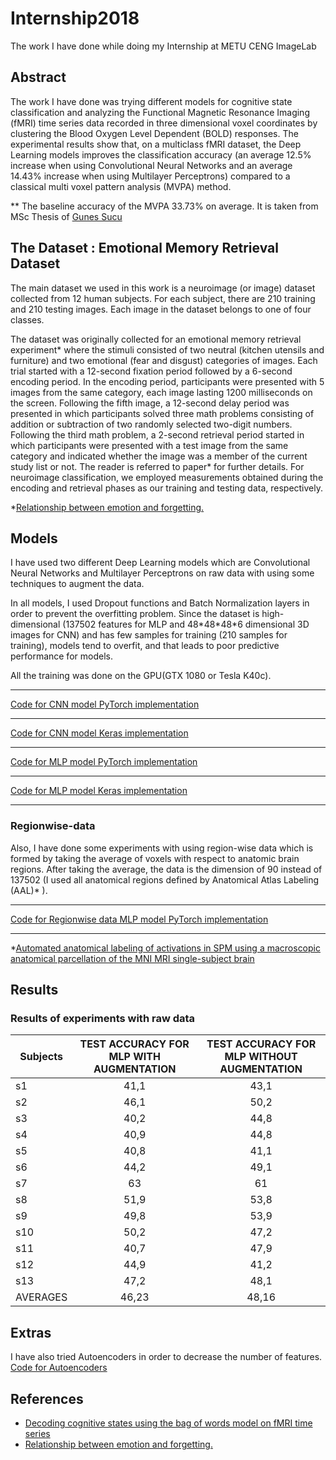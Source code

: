 
# Internship2018
The work I have done while doing my Internship at METU CENG ImageLab

## Abstract
The work I have done was trying different models for cognitive state classification and analyzing the Functional Magnetic Resonance Imaging (fMRI) time series data recorded in three dimensional voxel coordinates by clustering the Blood Oxygen Level Dependent (BOLD) responses. The experimental results show that, on a multiclass fMRI dataset,  the Deep Learning models improves the classification accuracy (an average 12.5% increase when using Convolutional Neural Networks and an average 14.43% increase when using Multilayer Perceptrons) compared to a classical multi voxel pattern analysis (MVPA) method. 

** The baseline accuracy of the MVPA 33.73% on average. It is taken from MSc Thesis of [Gunes Sucu](https://scholar.google.com.tr/citations?user=Z97AJZQAAAAJ&hl=tr)

## The Dataset : Emotional Memory Retrieval Dataset

The main dataset we used in this work is a neuroimage (or image) dataset collected from 12 human subjects. For each subject, there are 210 training and 210 testing images. Each image in the dataset belongs to one of four classes.

The dataset was originally collected for an emotional memory retrieval experiment* where the stimuli consisted of two neutral (kitchen utensils and furniture) and two emotional (fear and disgust) categories of images. Each trial started with a 12-second fixation period followed by a 6-second encoding period. In the encoding period, participants were presented with 5 images from the same category, each image lasting 1200 milliseconds on the screen. Following the fifth image, a 12-second delay period was presented in which participants solved three math problems consisting of addition or subtraction of two randomly selected two-digit numbers. Following the third math problem, a 2-second retrieval period started in which participants were presented with a test image from the same category and indicated whether the image was a member of the current study list or not. The reader is referred to paper* for further details. For neuroimage classification, we employed measurements obtained during the encoding and retrieval phases as our training and testing data, respectively.

*[Relationship between emotion and forgetting.](http://psycnet.apa.org/record/2015-45624-001)

## Models
I have used two different Deep Learning models which are Convolutional Neural Networks and Multilayer Perceptrons on raw data with using some techniques to augment the data. 

In all models, I used Dropout functions and Batch Normalization layers in order to prevent the overfitting problem. Since the dataset is high-dimensional (137502 features for MLP and 48\*48\*48\*6 dimensional 3D images for CNN) and has few samples for training (210 samples for training), models tend to overfit, and that leads to poor predictive performance for models.

All the training was done on the GPU(GTX 1080 or Tesla K40c).
 ***
[Code for CNN model PyTorch implementation](Models/CNN/cnn_pytorch.py)
 ***
[Code for CNN model Keras implementation](Models/CNN/cnn_keras.py)
 ***
[Code for MLP model PyTorch implementation](Models/MLP/mlp_timeseries_pytorch.py)
 ***
[Code for MLP model Keras implementation](Models/MLP/mlp_timeseries.py)
 ***
 ### Regionwise-data
 
Also, I have done some experiments with using region-wise data which is formed by taking the average of voxels with respect to anatomic brain regions. After taking the average, the data is the dimension of 90 instead of 137502 (I used all anatomical regions defined by Anatomical Atlas Labeling (AAL)* ).
***
[Code for Regionwise data MLP model PyTorch implementation](Models/Regionwise/regionwise_mlp.py)
***
*[Automated anatomical labeling of activations in SPM using a macroscopic anatomical parcellation of the MNI MRI single-subject brain](https://www.ncbi.nlm.nih.gov/pubmed/11771995)
## Results

### Results of experiments with raw data

| Subjects 	| TEST ACCURACY FOR MLP WITH AUGMENTATION 	| TEST ACCURACY FOR MLP WITHOUT AUGMENTATION 	|
| --------	|:---------------------------------------:	|:------------------------------------------:	|
|    s1    	|                   41,1                  	|                    43,1                    	|
|    s2    	|                   46,1                  	|                    50,2                    	|
|    s3    	|                   40,2                  	|                    44,8                    	|
|    s4    	|                   40,9                  	|                    44,8                    	|
|    s5    	|                   40,8                  	|                    41,1                    	|
|    s6    	|                   44,2                  	|                    49,1                    	|
|    s7    	|                    63                   	|                     61                     	|
|    s8    	|                   51,9                  	|                    53,8                    	|
|    s9    	|                   49,8                  	|                    53,9                    	|
|    s10   	|                   50,2                  	|                    47,2                    	|
|    s11   	|                   40,7                  	|                    47,9                    	|
|    s12   	|                   44,9                  	|                    41,2                    	|
|    s13   	|                   47,2                  	|                    48,1                    	
| AVERAGES 	|                  46,23                  	|                    48,16                   	|


## Extras
I have also tried Autoencoders in order to decrease the number of features. 
[Code for Autoencoders](Models/Autoencoders/autoencoder_timeseries.py)

## References
* [Decoding cognitive states using the bag of words model on fMRI time series](https://ieeexplore.ieee.org/abstract/document/7496222)
* [Relationship between emotion and forgetting.](http://psycnet.apa.org/record/2015-45624-001)
